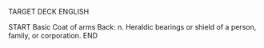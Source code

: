 TARGET DECK
ENGLISH

START
Basic
Coat of arms
Back: n. Heraldic bearings or shield of a person, family, or corporation.
END
